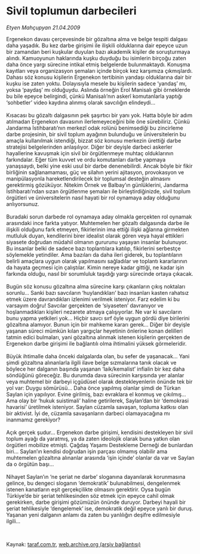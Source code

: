 # Sivil toplumun darbecileri

*Etyen Mahçupyan 21.04.2009*

<div class="taraf_structure_2col_1zq">
<div class="margen_n">



 <p>Ergenekon davası çerçevesinde bir gözaltına alma ve belge tespiti dalgası daha yaşadık. Bu kez darbe girişimi ile ilişkili olduklarına dair epeyce uzun bir zamandan beri kuşkular duyulan bazı akademik kişiler de soruşturmaya alındı. Kamuoyunun haklarında kuşku duyduğu bu isimlerin birçoğu zaten daha önce yargı sürecine intikal etmiş belgelerde bulunmaktaydı. Konuşma kayıtları veya organizasyon şemaları içinde birçok kez karşımıza çıkmışlardı. Dahası söz konusu kişilerin Ergenekon tertibinin yandaşı olduklarına dair bir kuşku ise zaten yoktu. Dolayısıyla mesele bu kişilerin sadece ‘yandaş’ mı, yoksa ‘paydaş’ mı olduğuydu. Aslında örneğin Erol Manisalı gibi örneklerde bu bile epeyce belirgindi, çünkü Manisalı’nın askerî komutanlarla yaptığı ‘sohbetler’ video kaydına alınmış olarak savcılığın elindeydi... <br/><br/>Kısacası bu gözaltı dalgasının pek şaşırtıcı bir yanı yok. Hatta böyle bir adım atılmadan Ergenekon davasının ilerlemeyeceğini bile öne sürebiliriz. Çünkü Jandarma İstihbaratı’nın merkezî odak rolünü benimsediği bu zincirleme darbe projesinin, bir sivil toplum ayağının bulunduğu ve üniversitelerin bu amaçla kullanılmak istendiği, bizzat söz konusu merkezin ürettiği darbe stratejisi belgelerinden anlaşılıyor. Diğer bir deyişle darbeci askerler hayallerine kavuşmak için sivil bir örgütlenmeye muhtaç olduklarının farkındalar. Eğer tüm kuvvet ve ordu komutanları darbe yapmaya yanaşsaydı, belki yine eski usul bir darbe denenebilirdi. Ancak böyle bir fikir birliğinin sağlanamaması, güç ve silahın yerini ajitasyon, provokasyon ve manipülasyonla hareketlendirilecek bir toplumsal desteğin almasını gerektirmiş gözüküyor. Nitekim Örnek ve Balbay’ın günlüklerini, Jandarma İstihbaratı’ndan sızan örgütlenme şemaları ile birleştirdiğinizde, sivil toplum örgütleri ve üniversitelerin nasıl hayati bir rol oynamaya aday olduğunu anlıyorsunuz. <br/><br/>Buradaki sorun darbede rol oynamaya aday olmakla gerçekten rol oynamak arasındaki ince farkta yatıyor. Muhtemelen her gözaltı dalgasında darbe ile ilişkili olduğunu fark etmeyen, fikirlerinin ima ettiği ilişki ağlarına girmekten mutluluk duyan, kendilerini birer idealist olarak gören veya hayal ettikleri siyasete doğrudan müdahil olmanın gururunu yaşayan insanlar bulunuyor. Bu insanlar belki de sadece bazı toplantılara katılıp, fikirlerini serbestçe söylemekle yetindiler. Ama bazıları da daha ileri giderek, bu toplantıların belirli amaçlara uygun olarak yapılmasını sağladılar ve toplantı kararlarının da hayata geçmesi için çalıştılar. Kimin nereye kadar gittiği, ne kadar işin farkında olduğu, nasıl bir sorumluluk taşıdığı yargı sürecinde ortaya çıkacak. <br/><br/>Bugün söz konusu gözaltına alma sürecine karşı çıkanların çıkış noktaları sorunlu... Sanki bazı savcıların ‘huylandıkları’ bazı insanları kasten rahatsız etmek üzere davrandıkları izlenimi verilmek isteniyor. Farz edelim ki bu varsayım doğru! Savcılar gerçekten de ‘siyaseten’ davranıyor ve hoşlanmadıkları kişileri nezarete atmaya çalışıyorlar. Ne var ki savcıların bunu yapma yetkileri yok... Hiçbir savcı sırf öyle uygun gördü diye birilerini gözaltına alamıyor. Bunun için bir mahkeme kararı gerek... Diğer bir deyişle yaşanan süreci mümkün kılan yargıçlar heyetinin önlerine konan delilleri tatmin edici bulmaları, yani gözaltına alınmak istenen kişilerin gerçekten de Ergenekon darbe girişimi ile bağlantılı olma ihtimalini yüksek görmeleridir. <br/><br/>Büyük ihtimalle daha önceki dalgalarda olan, bu sefer de yaşanacak... Yani şimdi gözaltına alınanlarla ilgili ilave belge sızmalarına tanık olacak ve böylece her dalganın başında yaşanan ‘laik/kemalist’ infialin bir kez daha söndüğünü göreceğiz. Bu durumda dava sürecinin karşısında yer alanlar veya muhtemel bir darbeyi içgüdüsel olarak destekleyenlerin önünde tek bir yol var: Duygu sömürüsü... Daha önce yapılmış olanlar şimdi de Türkan Saylan için yapılıyor. Evine girilmiş, bazı evraklara el konmuş ve çıkılmış... Ama olay bir ‘hukuk suistimali’ haline getirilerek, Saylan’dan bir ‘demokrasi havarisi’ üretilmek isteniyor. Saylan cüzamla savaşan, topluma katkısı olan bir aktivist. İyi de, cüzamla savaşanların darbeci olamayacağına mı inanmamız gerekiyor? <br/><br/>Açık gerçek şudur... Ergenekon darbe girişimi, kendisini destekleyen bir sivil toplum ayağı da yaratmış, ya da zaten ideolojik olarak buna yatkın olan örgütleri mobilize etmişti. Çağdaş Yaşamı Destekleme Derneği de bunlardan biri... Saylan’ın kendisi doğrudan işin parçası olmamış olabilir ama muhtemelen gözaltına alınanlar arasında ‘işin içinde’ olanlar da var ve Saylan da o örgütün başı... <br/><br/>Nihayet Saylan’ın ‘ne şeriat ne darbe’ sloganına dayanılarak korunmasına gelince, bu dengeci sloganın ‘demokratik’ bulunabilmesi, dengelenmek istenen kanatların eşit gerçekçilikte olmasını gerektirir. Oysa bugün Türkiye’de bir şeriat tehlikesinden söz etmek için epeyce cahil olmak gerekirken, darbe girişimi gözümüzün önünde duruyor. Darbeyi hayali bir şeriat tehlikesiyle ‘dengelemek’ ise, demokratik değil epeyce yanlı bir duruş. Yaşanan yeni dalganın anlamı da zaten bu yanlılığın deşifre edilmesiyle ilgili...</p>

<br/>


<div id="taraf_not">
</div>

</div>


</div>

Kaynak: [taraf.com.tr](http://www.taraf.com.tr:80/makale/5142.htm), [web.archive.org (arşiv bağlantısı)](http://web.archive.org/web/20090429075300/http://www.taraf.com.tr:80/makale/5142.htm)
